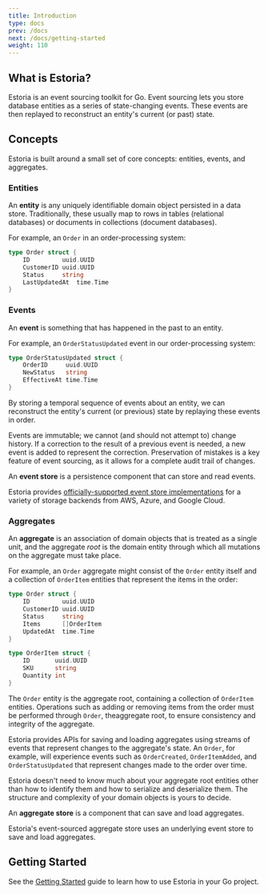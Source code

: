 ```yaml
---
title: Introduction
type: docs
prev: /docs
next: /docs/getting-started
weight: 110
---
```


## What is Estoria?

Estoria is an event sourcing toolkit for Go. Event sourcing lets you store database entities as a series of state-changing events. These events are then replayed to reconstruct an entity's current (or past) state.

## Concepts

Estoria is built around a small set of core concepts: entities, events, and aggregates.

### Entities

An **entity** is any uniquely identifiable domain object persisted in a data store. Traditionally, these usually map to rows in tables (relational databases) or documents in collections (document databases).

For example, an `Order` in an order-processing system:

```go
type Order struct {
    ID         uuid.UUID
    CustomerID uuid.UUID
    Status     string
    LastUpdatedAt  time.Time
}
```

### Events

An **event** is something that has happened in the past to an entity.

For example, an `OrderStatusUpdated` event in our order-processing system:

```go
type OrderStatusUpdated struct {
    OrderID     uuid.UUID
    NewStatus   string
    EffectiveAt time.Time
}
```

By storing a temporal sequence of events about an entity, we can reconstruct the entity's current (or previous) state by replaying these events in order.

Events are immutable; we cannot (and should not attempt to) change history. If a correction to the result of a previous event is needed, a new event is added to represent the correction. Preservation of mistakes is a key feature of event sourcing, as it allows for a complete audit trail of changes.

An **event store** is a persistence component that can store and read events.

Estoria provides [officially-supported event store implementations](../component-library/#event-store-implementations) for a variety of storage backends from AWS, Azure, and Google Cloud.

### Aggregates

An **aggregate** is an association of domain objects that is treated as a single unit, and the aggregate _root_ is the domain entity through which all mutations on the aggregate must take place.

For example, an `Order` aggregate might consist of the `Order` entity itself and a collection of `OrderItem` entities that represent the items in the order:

```go
type Order struct {
    ID         uuid.UUID
    CustomerID uuid.UUID
    Status     string
    Items      []OrderItem
    UpdatedAt  time.Time
}

type OrderItem struct {
    ID       uuid.UUID
    SKU      string
    Quantity int
}
```

The `Order` entity is the aggregate root, containing a collection of `OrderItem` entities. Operations such as adding or removing items from the order must be performed through `Order`, theaggregate root, to ensure consistency and integrity of the aggregate.

Estoria provides APIs for saving and loading aggregates using streams of events that represent changes to the aggregate's state. An `Order`, for example, will experience events such as `OrderCreated`, `OrderItemAdded`, and `OrderStatusUpdated` that represent changes made to the order over time.

Estoria doesn't need to know much about your aggregate root entities other than how to identify them and how to serialize and deserialize them. The structure and complexity of your domain objects is yours to decide.

An **aggregate store** is a component that can save and load aggregates.

Estoria's event-sourced aggregate store uses an underlying event store to save and load aggregates.

## Getting Started

See the [Getting Started](../getting-started) guide to learn how to use Estoria in your Go project.
